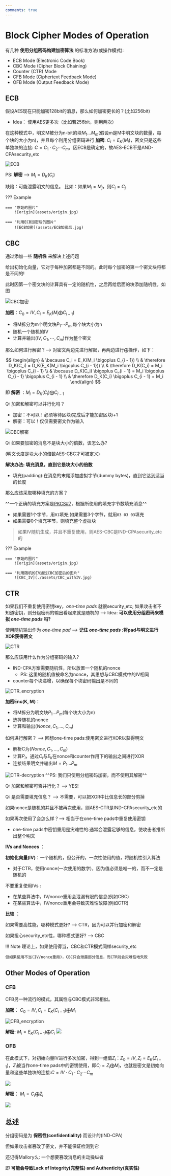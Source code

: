 ```yaml
---
comments: true
---
```


# Block Cipher Modes of Operation

有几种 **使用分组密码构建加密算法** 的标准方法(或操作模式):

- ECB Mode (Electronic Code Book)
- CBC Mode (Cipher Block Chaining)
- Counter (CTR) Mode
- CFB Mode (Ciphertext Feedback Mode)
- OFB Mode (Output Feedback Mode)

## ECB

假设AES现在只能加密128bit的消息，那么如何加密更长的？(比如256bit)

- Idea： 使用AES更多次（比如若256bit，则用两次）

在这种模式中，明文M被分为n-bit的块$M_1...M_m$(假设m是M中明文块的数量，每个块的大小为n)，并且每个利用分组密码进行 **加密**: $C_i = E_K(M_i)$，密文只是这些单独块的连接: $C = C_1 \cdot C_2 \cdots C_m$，因ECB是确定的，故AES-ECB不是AND-CPAsecurity_etc

![ECB](https://textbook.cs161.org/assets/images/crypto/symmetric/ECB_encryption.png)

PS: **解密** --> $M_i = D_K(C_i)$

缺陷：可能泄露明文的信息。 比如：如果$M_i = M_j$，则$C_i = C_j$

??? Example

    === "原始的图片"
        ![origin](assets/origin.jpg)

    === "利用ECB加密后的图片"
        ![ECB加密](assets/ECB加密后.jpg)


## CBC

通过添加一些 **随机性** 来解决上述问题

给出初始化向量，它对于每种加密都是不同的。此时每个加密的第一个密文块将都是不同的!

此时因第一个密文块的计算具有一定的随机性，之后再给后面的块添加随机性，如图

![CBC加密](https://textbook.cs161.org/assets/images/crypto/symmetric/CBC_encryption.png)

**加密**：$C_0 = IV, C_i = E_K(M_i \bigoplus C_{i - 1})$

- 将M拆分为m个明文块$P_1 \cdots P_m$,每个块大小为n
- 随机一个随机的IV
- 计算并输出$(IV, C_1, \cdots, C_m)$作为整个密文

那么如何进行解密？-->  对密文两边先进行解密，再两边进行$\bigoplus$操作，如下：

$$
\begin{align}
    & \because C_i = E_K(M_i \bigoplus C_{i - 1}) \\
    & \therefore D_K(C_i) = D_K(E_K(M_i \bigoplus C_{i - 1})) \\
    & \therefore D_K(C_i) = M_i \bigoplus C_{i - 1} \\
    & \because D_K(C_i) \bigoplus C_{i - 1} = M_i \bigoplus C_{i - 1} \bigoplus C_{i - 1} \\
    & \therefore D_K(C_i) \bigoplus C_{i - 1} = M_i
\end{align}
$$

即 **解密** ：$M_i = D_K(C_i) \bigoplus C_{i - 1}$

Q: 加密和解密可以并行化吗？

- 加密：不可以！必须等待区块i完成后才能加密区块i+1
- 解密：可以！仅仅需要密文作为输入

![CBC解密](https://textbook.cs161.org/assets/images/crypto/symmetric/CBC_decryption.png)

Q: 如果要加密的消息不是块大小的倍数，该怎么办?

(明文长度是块大小的倍数AES-CBC才可被定义)

**解决办法: 填充消息，直到它是块大小的倍数**
  
- 填充(padding):在消息的末尾添加虚拟字节(dummy bytes)，直到它达到适当的长度

那么应该采取哪种填充的方案？

^^一个正确的填充方案是[PKCS#7](https://en.wikipedia.org/wiki/PKCS_7)，根据所使用的填充字节数填充消息^^

- 如果需要1个字节，用`01`填充;如果需要3个字节，就用`03 03 03`填充
- 如果需要0个填充字节，则填充整个虚拟块

> 如果IV随机生成，并且不重复使用，则AES-CBC是IND-CPAsecurity_etc的

??? Example

    === "原始的图片"
        ![origin](assets/origin.jpg)

    === "利用随机的IV通过CBC加密后的图片"
        ![CBC_IV](./assets/CBC_withIV.jpg)

## CTR

如果我们不重复使用密钥key，*one-time pads* 就很security_etc; 如果攻击者不知道密钥，则分组密码的输出看起来就是随机的 -->  Idea: **可以使用分组密码来模拟 *one-time pads* 吗?**

使用随机输出作为 *one-time pad* --> **记住 *one-time pads* :将pad与明文进行XOR获得密文**

![CTR](assets/CTR.jpg)

那么应该用什么作为分组密码的输入? 

- IND-CPA方案需要随机性，所以放置一个随机的nonce
     * PS: 这里的随机值被命名为nonce，其思想与CBC模式中的IV相同
- counter每个块递增，以确保每个块密码输出是不同的

![CTR_encryption](assets/CTR-encryption.jpg)

**加密Enc(K, M)**：

- 将M拆分为明文块$P_1…P_m$(每个块大小为n)
- 选择随机的nonce
- 计算和输出$(Nonce, C_1,…,C_m)$

如何进行解密？ -->  回想one-time pads:使用密文进行XOR以获得明文

- 解析C为$(Nonce, C_1,…,C_m)$
- 计算$P_i$，通过$C_i$与$E_k$在nonce和counter作用下的输出之间进行XOR
- 连接结果明文并输出$M = P_1…P_m$

![CTR-decryption](assets/CTR-decryption.jpg)
^^PS: 我们只使用分组密码加密，而不使用其解密^^

Q: 加密和解密可否并行化？  --> YES!

Q: 是否需要填充信息？  --> 不需要，可以把XOR中比信息长的部分剪掉

如果nonce是随机的并且不被再次使用，则AES-CTR是IND-CPAsecurity_etc的

如果再次使用了会怎么样？-->  相当于在one-time pads中重复使用密钥

- one-time pads中密钥重用是灾难性的:通常会泄露足够的信息，使攻击者推断出整个明文


**IVs and Nonces** ：

**初始化向量(IV)**：一个随机的，但公开的，一次性使用的值，将随机性引入算法

- 对于CTR，使用nonce(一次使用的数字)，因为值必须是唯一的，而不一定是随机的

不要重复使用IVs :

- 在某些算法中，IV/nonce重用会泄漏有限的信息(例如CBC)
- 在某些算法中，IV/nonce重用会导致灾难性故障(例如CTR)

**比较** ： 

如果需要高性能，哪种模式更好? --> CTR，因为可以并行加密和解密

如果担心security_etc性，哪种模式更好? --> CBC

!!! Note
    理论上，如果使用得当，CBC和CTR模式同样security_etc
    
    但如果使用不当(IV/nonce重用)，CBC只会泄露部分信息，而CTR则会灾难性地失败

## Other Modes of Operation

### CFB

CFB另一种流行的模式，其属性与CBC模式非常相似。

**加密**： $C_0 = IV, C_i = E_K(C_{i - 1}) \bigoplus M_i$

![CFB_encryption](https://textbook.cs161.org/assets/images/crypto/symmetric/CFB_encryption.png)

**解密:** $M_i = E_K(C_{i - 1}) \bigoplus C_i$
![](https://textbook.cs161.org/assets/images/crypto/symmetric/CFB_decryption.png)

### OFB

在此模式下，对初始向量IV进行多次加密，得到一组值$Z_i$：$Z_0 = IV, Z_i = E_K(Z_{i - 1})$，$Z_i$被当作one-time pads中的密钥使用，即$C_i = Z_i \bigoplus M_i$，也就是密文是初始向量和这些单独块的连接:$C = IV \cdot C_1 \cdot C_2 \cdots C_m$

![](https://textbook.cs161.org/assets/images/crypto/symmetric/OFB_encryption.png)

**解密**： $M_i = C_i \bigoplus Z_i$

![](https://textbook.cs161.org/assets/images/crypto/symmetric/OFB_decryption.png)


## 总述

分组密码是为 **保密性(confidentiality)** 而设计的(IND-CPA)

但如果攻击者篡改了密文，并不能保证检测到它

还记得Mallory么: 一个想要篡改消息的主动操纵者

即 **可能会导致Lack of Integrity(完整性) and Authenticity(真实性)**

